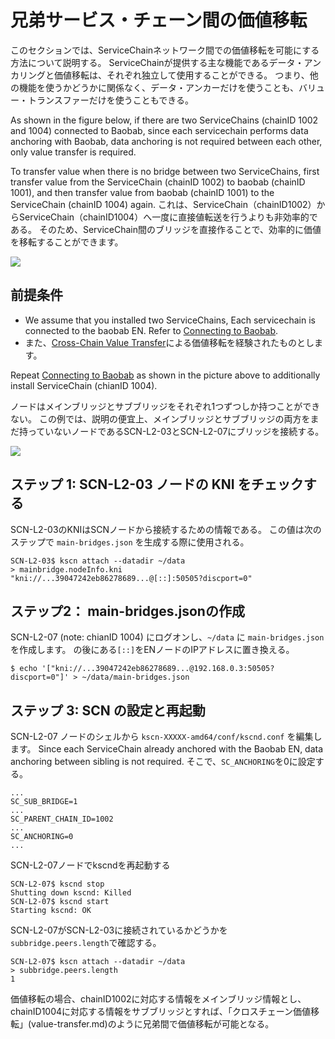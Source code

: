 # 兄弟サービス・チェーン間の価値移転

このセクションでは、ServiceChainネットワーク間での価値移転を可能にする方法について説明する。
ServiceChainが提供する主な機能であるデータ・アンカリングと価値移転は、それぞれ独立して使用することができる。 つまり、他の機能を使うかどうかに関係なく、データ・アンカーだけを使うことも、バリュー・トランスファーだけを使うこともできる。

As shown in the figure below, if there are two ServiceChains (chainID 1002 and 1004) connected to Baobab, since each servicechain performs data anchoring with Baobab, data anchoring is not required between each other, only value transfer is required.

To transfer value when there is no bridge between two ServiceChains, first transfer value from the ServiceChain (chainID 1002) to baobab (chainID 1001), and then transfer value from baobab (chainID 1001) to the ServiceChain (chainID 1004) again. これは、ServiceChain（chainID1002）からServiceChain（chainID1004）へ一度に直接値転送を行うよりも非効率的である。 そのため、ServiceChain間のブリッジを直接作ることで、効率的に価値を移転することができます。

![](/img/nodes/sc-vt-between-sibling-arch.png)

## 前提条件<a id="prerequisites"></a>

- We assume that you installed two ServiceChains, Each servicechain is connected to the baobab EN. Refer to [Connecting to Baobab](en-scn-connection.md).
- また、[Cross-Chain Value Transfer](value-transfer.md)による価値移転を経験されたものとします。

Repeat [Connecting to Baobab](en-scn-connection.md) as shown in the picture above to additionally install ServiceChain (chianID 1004).

ノードはメインブリッジとサブブリッジをそれぞれ1つずつしか持つことができない。 この例では、説明の便宜上、メインブリッジとサブブリッジの両方をまだ持っていないノードであるSCN-L2-03とSCN-L2-07にブリッジを接続する。

![](/img/nodes/sc-vt-between-sibling-bridge.png)

## ステップ 1: SCN-L2-03 ノードの KNI をチェックする<a id="step-1-check-kni-of-scn-node"></a>

SCN-L2-03のKNIはSCNノードから接続するための情報である。 この値は次のステップで `main-bridges.json` を生成する際に使用される。

```
SCN-L2-03$ kscn attach --datadir ~/data
> mainbridge.nodeInfo.kni
"kni://...39047242eb86278689...@[::]:50505?discport=0"
```

## ステップ2： main-bridges.jsonの作成<a id="step-2-create-main-bridges-json"></a>

SCN-L2-07 (note: chianID 1004) にログオンし、`~/data` に `main-bridges.json` を作成します。 の後にある`[::]`をENノードのIPアドレスに置き換える。

```
$ echo '["kni://...39047242eb86278689...@192.168.0.3:50505?discport=0"]' > ~/data/main-bridges.json
```

## ステップ 3: SCN の設定と再起動<a id="step-3-configure-scn-then-restart"></a>

SCN-L2-07 ノードのシェルから `kscn-XXXXX-amd64/conf/kscnd.conf` を編集します。 Since each ServiceChain already anchored with the Baobab EN, data anchoring between sibling is not required. そこで、`SC_ANCHORING`を0に設定する。

```
...
SC_SUB_BRIDGE=1
...
SC_PARENT_CHAIN_ID=1002
...
SC_ANCHORING=0
...
```

SCN-L2-07ノードでkscndを再起動する

```
SCN-L2-07$ kscnd stop
Shutting down kscnd: Killed
SCN-L2-07$ kscnd start
Starting kscnd: OK
```

SCN-L2-07がSCN-L2-03に接続されているかどうかを`subbridge.peers.length`で確認する。

```
SCN-L2-07$ kscn attach --datadir ~/data
> subbridge.peers.length
1
```

価値移転の場合、chainID1002に対応する情報をメインブリッジ情報とし、chainID1004に対応する情報をサブブリッジとすれば、「クロスチェーン価値移転」(value-transfer.md)のように兄弟間で価値移転が可能となる。
